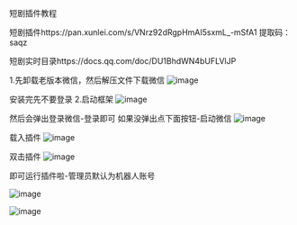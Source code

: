 短剧插件教程


短剧插件https://pan.xunlei.com/s/VNrz92dRgpHmAI5sxmL_-mSfA1
提取码：saqz

短剧实时目录https://docs.qq.com/doc/DU1BhdWN4bUFLVlJP

1.先卸载老版本微信，然后解压文件下载微信
![image](https://github.com/1441853031/-/assets/63350299/ea9bdc00-cea0-4f35-bf3e-978d12604bd1)

安装完先不要登录
2.启动框架
![image](https://github.com/1441853031/-/assets/63350299/50dc3293-b575-4421-921d-b570485a0021)


然后会弹出登录微信-登录即可
如果没弹出点下面按钮-启动微信
![image](https://github.com/1441853031/-/assets/63350299/89ba7445-72ff-49dd-886c-d019851dbabc)

载入插件
![image](https://github.com/1441853031/-/assets/63350299/0021b109-d423-4a64-926a-ce4f8150834f)

双击插件
![image](https://github.com/1441853031/-/assets/63350299/94836ec9-1c48-4c92-9c89-afdca06beb79)

即可运行插件啦-管理员默认为机器人账号

![image](https://github.com/1441853031/-/assets/63350299/268dec0a-2bb7-43cb-983f-c4cf63138536)


![image](https://github.com/1441853031/-/assets/63350299/9069f5fd-86d7-472d-8276-1ec7999d04a7)
